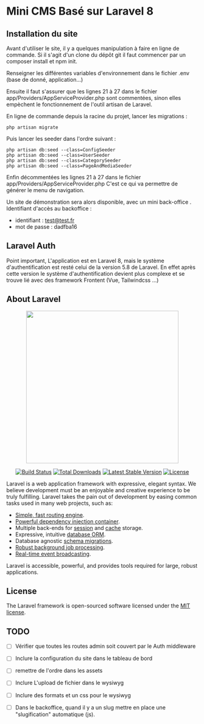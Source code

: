 # Mini CMS Basé sur Laravel 8
## Installation du site

Avant d'utiliser le site, il y a quelques manipulation à faire en ligne de commande. Si il s'agit d'un clone du dépôt git il faut commencer par un composer install et npm init.

Renseigner les différentes variables d'environnement dans le fichier .env (base de donné, application...)

Ensuite il faut s'assurer que les lignes 21 à 27 dans le fichier app/Providers/AppServiceProvider.php sont commentées, sinon elles empèchent le fonctionnement de l'outil artisan de Laravel.

En ligne de commande depuis la racine du projet, lancer les migrations :
```shell
php artisan migrate
```

Puis lancer les seeder dans l'ordre suivant :
```shell
php artisan db:seed --class=ConfigSeeder
php artisan db:seed --class=UserSeeder
php artisan db:seed --class=CategorySeeder
php artisan db:seed --class=PageAndMediaSeeder
```

Enfin décommentées les lignes 21 à 27 dans le fichier app/Providers/AppServiceProvider.php C'est ce qui va permettre de générer le menu de navigation.


Un site de démonstration sera alors disponible, avec un mini back-office . Identifiant d'accès au backoffice : 
- identifiant : test@test.fr
- mot de passe : dadfba16

## Laravel Auth
Point important, L'application est en Laravel 8, mais le système d'authentification est resté celui de la version 5.8 de Laravel. En effet après cette version le système d'authentification devient plus complexe et se trouve lié avec des framework Frontent (Vue, Tailwindcss ...)

## About Laravel

<p align="center"><a href="https://laravel.com" target="_blank"><img src="https://raw.githubusercontent.com/laravel/art/master/logo-lockup/5%20SVG/2%20CMYK/1%20Full%20Color/laravel-logolockup-cmyk-red.svg" width="400"></a></p>

<p align="center">
<a href="https://travis-ci.org/laravel/framework"><img src="https://travis-ci.org/laravel/framework.svg" alt="Build Status"></a>
<a href="https://packagist.org/packages/laravel/framework"><img src="https://img.shields.io/packagist/dt/laravel/framework" alt="Total Downloads"></a>
<a href="https://packagist.org/packages/laravel/framework"><img src="https://img.shields.io/packagist/v/laravel/framework" alt="Latest Stable Version"></a>
<a href="https://packagist.org/packages/laravel/framework"><img src="https://img.shields.io/packagist/l/laravel/framework" alt="License"></a>
</p>

Laravel is a web application framework with expressive, elegant syntax. We believe development must be an enjoyable and creative experience to be truly fulfilling. Laravel takes the pain out of development by easing common tasks used in many web projects, such as:

- [Simple, fast routing engine](https://laravel.com/docs/routing).
- [Powerful dependency injection container](https://laravel.com/docs/container).
- Multiple back-ends for [session](https://laravel.com/docs/session) and [cache](https://laravel.com/docs/cache) storage.
- Expressive, intuitive [database ORM](https://laravel.com/docs/eloquent).
- Database agnostic [schema migrations](https://laravel.com/docs/migrations).
- [Robust background job processing](https://laravel.com/docs/queues).
- [Real-time event broadcasting](https://laravel.com/docs/broadcasting).

Laravel is accessible, powerful, and provides tools required for large, robust applications.

## License

The Laravel framework is open-sourced software licensed under the [MIT license](https://opensource.org/licenses/MIT).


## TODO

- [ ] Vérifier que toutes les routes admin soit couvert par le Auth middleware
- [ ] Inclure la configuration du site dans le tableau de bord
- [ ] remettre de l'ordre dans les assets
- [ ] Inclure L'upload de fichier dans le wysiwyg
- [ ] Inclure des formats et un css pour le wysiwyg
- [ ] Dans le backoffice, quand il y a un slug mettre en place une "slugification" automatique (js).

